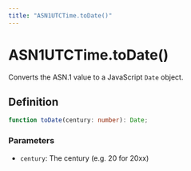 ```yaml
---
title: "ASN1UTCTime.toDate()"
---
```


# ASN1UTCTime.toDate()

Converts the ASN.1 value to a JavaScript `Date` object.

## Definition

```ts
function toDate(century: number): Date;
```

### Parameters

- `century`: The century (e.g. 20 for 20xx)
